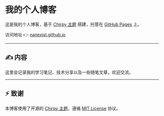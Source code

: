 # 我的个人博客

这是我的个人博客，基于 [Chirpy 主题](https://github.com/cotes2020/jekyll-theme-chirpy) 搭建，托管在 [GitHub Pages](https://pages.github.com/) 上。

访问地址 👉 [nanexist.github.io](https://nanexist.github.io/)

---

## ✍️ 内容
这里会记录我的学习笔记、技术分享以及一些随笔文章，欢迎交流。

---

## ⚡ 致谢
本博客使用了开源的 [Chirpy 主题](https://github.com/cotes2020/jekyll-theme-chirpy)，遵循 [MIT License](LICENSE) 协议。
